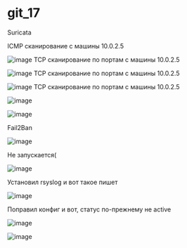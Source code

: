 # git_17
Suricata

ICMP сканирование с машины 10.0.2.5

![image](https://github.com/user-attachments/assets/c8edcacd-11aa-4378-b6c0-7ca97b438044)
TCP сканирование по портам с машины 10.0.2.5

![image](https://github.com/user-attachments/assets/aa662c3d-10c2-484a-9a43-6ac9f1ad405c)
TCP сканирование по портам с машины 10.0.2.5

![image](https://github.com/user-attachments/assets/7d2e8650-2dca-4f3f-9607-79e8c80d516b)
TCP сканирование по портам с машины 10.0.2.5

![image](https://github.com/user-attachments/assets/c7730d50-8252-47ad-b25c-bb449ab8e733)

![image](https://github.com/user-attachments/assets/22c47cc5-c7ac-4002-87b8-5f6877b23584)

Fail2Ban

![image](https://github.com/user-attachments/assets/b9892176-b3d0-4d03-a8c2-7302accc7e77)

Не запускается(

![image](https://github.com/user-attachments/assets/79058c63-5f57-4752-9e41-3925af353777)


Установил rsyslog и вот такое пишет

![image](https://github.com/user-attachments/assets/73424aa0-2f9d-4a5c-be0f-236da2d0c42d)

Поправил конфиг и вот, статус по-прежнему не active

![image](https://github.com/user-attachments/assets/172b4ae1-ce38-448d-ae2a-c34d82fd18e6)

![image](https://github.com/user-attachments/assets/9f7a7481-78fb-4613-9dbf-2199443a3289)

